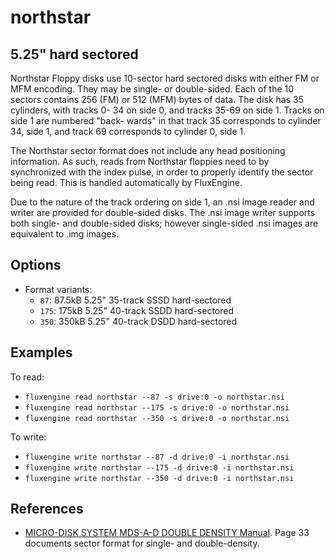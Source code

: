 northstar
====
## 5.25" hard sectored
<!-- This file is automatically generated. Do not edit. -->

Northstar Floppy disks use 10-sector hard sectored disks with either FM or MFM
encoding.  They may be single- or double-sided.  Each of the 10 sectors contains
256 (FM) or 512 (MFM) bytes of data.  The disk has 35 cylinders, with tracks 0-
34 on side 0, and tracks 35-69 on side 1.  Tracks on side 1 are numbered "back-
wards" in that track 35 corresponds to cylinder 34, side 1, and track 69
corresponds to cylinder 0, side 1.

The Northstar sector format does not include any head positioning information.
As such, reads from Northstar floppies need to by synchronized with the index
pulse, in order to properly identify the sector being read.  This is handled
automatically by FluxEngine.

Due to the nature of the track ordering on side 1, an .nsi image reader and
writer are provided for double-sided disks.  The .nsi image writer supports
both single- and double-sided disks; however single-sided .nsi images are
equivalent to .img images.

## Options

  - Format variants:
      - `87`: 87.5kB 5.25" 35-track SSSD hard-sectored
      - `175`: 175kB 5.25" 40-track SSDD hard-sectored
      - `350`: 350kB 5.25" 40-track DSDD hard-sectored

## Examples

To read:

  - `fluxengine read northstar --87 -s drive:0 -o northstar.nsi`
  - `fluxengine read northstar --175 -s drive:0 -o northstar.nsi`
  - `fluxengine read northstar --350 -s drive:0 -o northstar.nsi`

To write:

  - `fluxengine write northstar --87 -d drive:0 -i northstar.nsi`
  - `fluxengine write northstar --175 -d drive:0 -i northstar.nsi`
  - `fluxengine write northstar --350 -d drive:0 -i northstar.nsi`

## References

  - [MICRO-DISK SYSTEM MDS-A-D DOUBLE DENSITY Manual][northstar_mds].
    Page 33 documents sector format for single- and double-density.

[northstar_mds]: http://bitsavers.org/pdf/northstar/boards/Northstar_MDS-A-D_1978.pdf

